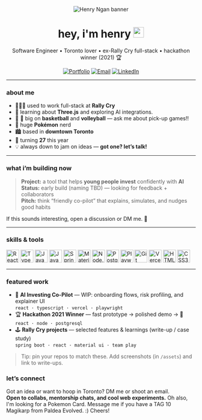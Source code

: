 <!--
  Tip: this README lives in a repo named exactly like your GitHub username.
  Many sections below auto-adapt to dark/light mode and look great on mobile.
-->

<p align="center">
  <img src="https://capsule-render.vercel.app/api?type=venom&color=0:0ea5e9,100:22c55e&height=180&text=Henry%20Ngan&fontSize=60&fontAlign=50&fontColor=ffffff&desc=I%20build%20delightful%20digital%20experiences&descAlignY=75" alt="Henry Ngan banner" />
</p>

<h1 align="center">hey, i'm henry <img src="https://media.giphy.com/media/hvRJCLFzcasrR4ia7z/giphy.gif" width="28" height="28" alt="wave"></h1>

<p align="center">
  Software Engineer • Toronto lover • ex-Rally Cry full-stack • hackathon winner (2021) 🏆
</p>

<p align="center">
  <a href="https://henry-ngan.com"><img alt="Portfolio" src="https://img.shields.io/badge/Portfolio-henry--ngan.com-0ea5e9?style=for-the-badge&logo=vercel&logoColor=white"></a>
  <a href="mailto:henrynganwork@gmail.com"><img alt="Email" src="https://img.shields.io/badge/Email-henrynganwork%40gmail.com-c14438?style=for-the-badge&logo=gmail&logoColor=white"></a>
  <a href="https://www.linkedin.com/in/henryngan"><img alt="LinkedIn" src="https://img.shields.io/badge/LinkedIn-henryngan-0a66c2?style=for-the-badge&logo=linkedin&logoColor=white"></a>
</p>

---

### about me

- 🧑🏽‍💻 used to work full-stack at **Rally Cry** 
- 🧠 learning about **Three.js** and exploring AI integrations.
- 🏀 🏐 big on **basketball** and **volleyball** — ask me about pick-up games!!
- 🎒 huge **Pokémon** nerd
- 🏙️ based in **downtown Toronto**
- 🎂 turning **27** this year
- 💡 always down to jam on ideas — **got one? let’s talk!**

---

### what i’m building now

> **Project:** a tool that helps **young people invest** confidently with **AI**  
> **Status:** early build (naming TBD) — looking for feedback + collaborators  
> **Pitch:** think “friendly co-pilot” that explains, simulates, and nudges good habits

If this sounds interesting, open a discussion or DM me. 🤝

---

### skills & tools

<p>
  <img src="https://cdn.jsdelivr.net/gh/devicons/devicon@latest/icons/react/react-original.svg" height="34" alt="React" />
  <img src="https://cdn.jsdelivr.net/gh/devicons/devicon@latest/icons/typescript/typescript-original.svg" height="34" alt="TypeScript" />
  <img src="https://cdn.jsdelivr.net/gh/devicons/devicon@latest/icons/javascript/javascript-original.svg" height="34" alt="JavaScript" />
  <img src="https://cdn.jsdelivr.net/gh/devicons/devicon@latest/icons/java/java-original.svg" height="34" alt="Java" />
  <img src="https://cdn.jsdelivr.net/gh/devicons/devicon@latest/icons/spring/spring-original.svg" height="34" alt="Spring Boot" />
  <img src="https://cdn.jsdelivr.net/gh/devicons/devicon@latest/icons/materialui/materialui-original.svg" height="34" alt="Material UI" />
  <img src="https://cdn.jsdelivr.net/gh/devicons/devicon@latest/icons/nodejs/nodejs-original.svg" height="34" alt="Node.js" />
  <img src="https://cdn.jsdelivr.net/gh/devicons/devicon@latest/icons/postgresql/postgresql-original.svg" height="34" alt="PostgreSQL" />
  <img src="https://cdn.jsdelivr.net/gh/devicons/devicon@latest/icons/playwright/playwright-original.svg" height="34" alt="Playwright" />
  <img src="https://cdn.jsdelivr.net/gh/devicons/devicon@latest/icons/git/git-original.svg" height="34" alt="Git" />
  <img src="https://cdn.jsdelivr.net/gh/devicons/devicon@latest/icons/vercel/vercel-original.svg" height="34" alt="Vercel" />
  <img src="https://cdn.jsdelivr.net/gh/devicons/devicon@latest/icons/html5/html5-plain.svg" height="34" alt="HTML5" />
  <img src="https://cdn.jsdelivr.net/gh/devicons/devicon@latest/icons/css3/css3-plain.svg" height="34" alt="CSS3" />
</p>

---

### featured work

<!-- Replace repo names after you pin or create them -->
- 🧭 **AI Investing Co-Pilot** — WIP: onboarding flows, risk profiling, and explainer UI  
  `react · typescript · vercel · playwright`
- 🏆 **Hackathon 2021 Winner** — fast prototype → polished demo → 🥇  
  `react · node · postgresql`
- 🕹️ **Rally Cry projects** — selected features & learnings (write-up / case study)  
  `spring boot · react · material ui · team play`

> Tip: pin your repos to match these. Add screenshots (in `/assets`) and link to write-ups.


### let’s connect

Got an idea or want to hoop in Toronto? DM me or shoot an email.  
<strong>Open to collabs, mentorship chats, and cool web experiments.</strong>
Oh also, I'm looking for a Pokemon Card. Message me if you have a TAG 10 Magikarp from Paldea Evolved. :) Cheers!

